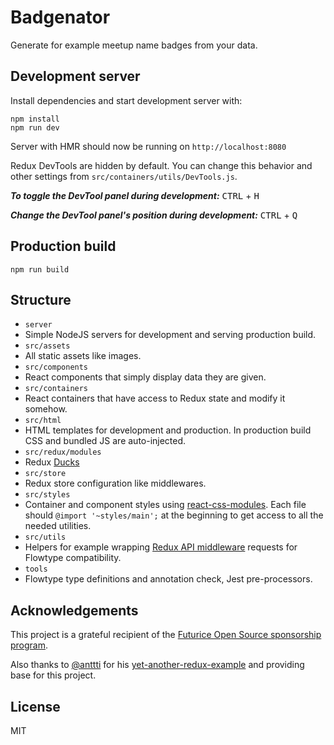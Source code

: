 # Badgenator

Generate for example meetup name badges from your data.

## Development server

Install dependencies and start development server with:

```
npm install
npm run dev
```

Server with HMR should now be running on `http://localhost:8080`

Redux DevTools are hidden by default. You can change this behavior and other settings from `src/containers/utils/DevTools.js`.

***To toggle the DevTool panel during development:***
<kbd>CTRL</kbd> + <kbd>H</kbd>

***Change the DevTool panel's position during development:***
<kbd>CTRL</kbd> + <kbd>Q</kbd>

## Production build

```
npm run build
```

## Structure
* `server`
 * Simple NodeJS servers for development and serving production build.
* `src/assets`
 * All static assets like images.
* `src/components`
 * React components that simply display data they are given.
* `src/containers`
 * React containers that have access to Redux state and modify it somehow.
* `src/html`
 * HTML templates for development and production. In production build CSS and bundled JS are auto-injected.
* `src/redux/modules`
 * Redux [Ducks](https://github.com/erikras/ducks-modular-redux)
* `src/store`
 *  Redux store configuration like middlewares.
* `src/styles`
 * Container and component styles using [react-css-modules](https://github.com/gajus/react-css-modules). Each file should `@import '~styles/main';` at the beginning to get access to all the needed utilities.
* `src/utils`
 * Helpers for example wrapping [Redux API middleware](https://github.com/agraboso/redux-api-middleware) requests for Flowtype compatibility.
* `tools`
 * Flowtype type definitions and annotation check, Jest pre-processors.

## Acknowledgements

This project is a grateful recipient of the [Futurice Open Source sponsorship program](http://futurice.com/blog/sponsoring-free-time-open-source-activities).

Also thanks to [@anttti](https://github.com/anttti/) for his [yet-another-redux-example](https://github.com/anttti/yet-another-redux-example) and providing base for this project.

## License

MIT
